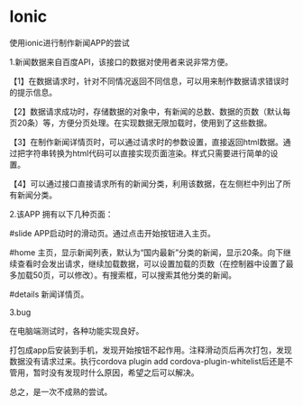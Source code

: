 # Ionic
使用ionic进行制作新闻APP的尝试

1.新闻数据来自百度API，该接口的数据对使用者来说非常方便。

  【1】在数据请求时，针对不同情况返回不同信息，可以用来制作数据请求错误时的提示信息。
  
  【2】数据请求成功时，存储数据的对象中，有新闻的总数、数据的页数（默认每页20条）等，方便分页处理。在实现数据无限加载时，使用到了这些数据。
  
  【3】在制作新闻详情页时，可以通过请求时的参数设置，直接返回html数据。通过把字符串转换为html代码可以直接实现页面渲染。样式只需要进行简单的设置。
  
  【4】可以通过接口直接请求所有的新闻分类，利用该数据，在左侧栏中列出了所有新闻分类。
  
2.该APP 拥有以下几种页面：

  #slide APP启动时的滑动页。通过点击开始按钮进入主页。
  
  #home  主页，显示新闻列表，默认为“国内最新”分类的新闻，显示20条。向下继续查看时会发出请求，继续加载数据，可以设置加载的页数（在控制器中设置了最多加载50页，可以修改）。有搜索框，可以搜索其他分类的新闻。
  
  #details 新闻详情页。
  
3.bug

  在电脑端测试时，各种功能实现良好。
  
  打包成app后安装到手机，发现开始按钮不起作用。注释滑动页后再次打包，发现数据没有请求过来。执行cordova plugin add cordova-plugin-whitelist后还是不管用，暂时没有发现时什么原因，希望之后可以解决。
  
  总之，是一次不成熟的尝试。
